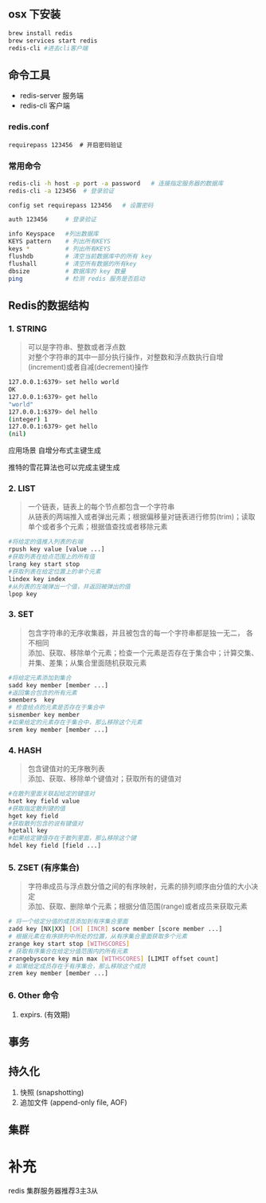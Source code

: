 ## osx 下安装
```bash
brew install redis
brew services start redis
redis-cli #进去cli客户端
```

## 命令工具

* redis-server	服务端
* redis-cli    客户端

### redis.conf
```
requirepass 123456  # 开启密码验证
```

### 常用命令
```bash
redis-cli -h host -p port -a password   # 连接指定服务器的数据库
redis-cli -a 123456  # 登录验证

config set requirepass 123456   # 设置密码

auth 123456     # 登录验证

info Keyspace 	#列出数据库
KEYS pattern 	# 列出所有KEYS
keys *       	# 列出所有KEYS
flushdb     	# 清空当前数据库中的所有 key
flushall    	# 清空所有数据的所有key
dbsize 		 	# 数据库的 key 数量
ping 		 	# 检测 redis 服务是否启动


```


## Redis的数据结构

### 1. STRING
> 可以是字符串、整数或者浮点数          
> 对整个字符串的其中一部分执行操作，对整数和浮点数执行自增(increment)或者自减(decrement)操作
> 
```bash
127.0.0.1:6379> set hello world
OK
127.0.0.1:6379> get hello
"world"
127.0.0.1:6379> del hello
(integer) 1
127.0.0.1:6379> get hello
(nil)
```

应用场景 自增分布式主键生成

推特的雪花算法也可以完成主键生成



### 2. LIST

> 一个链表，链表上的每个节点都包含一个字符串    
> 从链表的两端推入或者弹出元素；根据偏移量对链表进行修剪(trim)；读取单个或者多个元素；根据值查找或者移除元素
>
```bash
#将给定的值推入列表的右端
rpush key value [value ...]
#获取列表在给点范围上的所有值
lrang key start stop
#获取列表在给定位置上的单个元素
lindex key index
#从列表的左端弹出一个值，并返回被弹出的值
lpop key
```



### 3. SET

> 包含字符串的无序收集器，并且被包含的每一个字符串都是独一无二， 各不相同           
> 添加、获取、移除单个元素；检查一个元素是否存在于集合中；计算交集、并集、差集；从集合里面随机获取元素
> 
```bash
#将给定元素添加到集合
sadd key member [member ...]
#返回集合包含的所有元素
smembers  key
# 检查给点的元素是否存在于集合中
sismember key member
#如果给定的元素存在于集合中，那么移除这个元素
srem key member [member ...]
```
### 4. HASH
> 包含键值对的无序散列表            
> 添加、获取、移除单个键值对；获取所有的键值对
> 
```bash
#在散列里面关联起给定的键值对
hset key field value
#获取指定散列键的值
hget key field
#获取散列包含的说有键值对
hgetall key
#如果给定键值存在于散列里面，那么移除这个键
hdel key field [field ...]
```
### 5. ZSET (有序集合)
> 字符串成员与浮点数分值之间的有序映射，元素的排列顺序由分值的大小决定      
> 添加、获取、删除单个元素；根据分值范围(range)或者成员来获取元素
> 
```bash
# 将一个给定分值的成员添加到有序集合里面
zadd key [NX|XX] [CH] [INCR] score member [score member ...]
# 根据元素在有序排列中所处的位置，从有序集合里面获取多个元素
zrange key start stop [WITHSCORES]
# 获取有序集合在给定分值范围内的所有元素
zrangebyscore key min max [WITHSCORES] [LIMIT offset count]
# 如果给定成员存在于有序集合，那么移除这个成员
zrem key member [member ...]
```

### 6. Other 命令
1. expirs. (有效期)

## 事务



## 持久化	

1. 快照 (snapshotting)
2. 追加文件 (append-only file, AOF)



## 集群



# 补充
redis 集群服务器推荐3主3从

